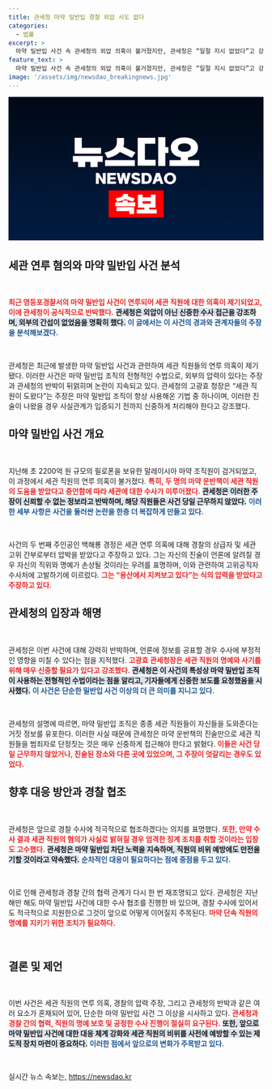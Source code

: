 ```yaml
---
title: 관세청 마약 밀반입 경찰 외압 시도 없다
categories:
  - 법률
excerpt: >
  마약 밀반입 사건 속 관세청의 외압 의혹이 불거졌지만, 관세청은 “일절 지시 없었다”고 강력 부인하며 피의사실 공표 자제를 요청한 이유를 설명했다. 수사의 진실과 직원 명예 보호를 위한 조치로, 향후 경찰과의 협조를 지속하겠다고 밝혔다.
feature_text: >
  마약 밀반입 사건 속 관세청의 외압 의혹이 불거졌지만, 관세청은 “일절 지시 없었다”고 강력 부인하며 피의사실 공표 자제를 요청한 이유를 설명했다. 수사의 진실과 직원 명예 보호를 위한 조치로, 향후 경찰과의 협조를 지속하겠다고 밝혔다.
image: '/assets/img/newsdao_breakingnews.jpg'
---
```


<p><img src="/assets/img/newsdao_breakingnews.jpg" alt="ranknews 속보" /></p>

<h2 data-ke-size="size26">세관 연루 혐의와 마약 밀반입 사건 분석</h2>

<p data-ke-size="size16">&nbsp;</p>

<p><b><span style="color: #ee2323;">최근 영등포경찰서의 마약 밀반입 사건이 연루되어 세관 직원에 대한 의혹이 제기되었고, 이에 관세청이 공식적으로 반박했다.</span></b> <b><span style="background-color: #21538527;">관세청은 외압이 아닌 신중한 수사 접근을 강조하며, 외부의 간섭이 없었음을 명확히 했다.</span></b> <b><span style="color: #1a5490;">이 글에서는 이 사건의 경과와 관계자들의 주장을 분석해보겠다.</span></b></p>

<p data-ke-size="size16">&nbsp;</p>

<p>관세청은 최근에 발생한 마약 밀반입 사건과 관련하여 세관 직원들의 연루 의혹이 제기됐다. 이러한 사건은 마약 밀반입 조직의 전형적인 수법으로, 외부의 압력이 있다는 주장과 관세청의 반박이 뒤얽히며 논란이 지속되고 있다. 관세청의 고광효 청장은 “세관 직원이 도왔다”는 주장은 마약 밀반입 조직이 항상 사용해온 기법 중 하나이며, 이러한 진술이 나왔을 경우 사실관계가 입증되기 전까지 신중하게 처리해야 한다고 강조했다. </p>

<h2 data-ke-size="size26">마약 밀반입 사건 개요</h2>

<p data-ke-size="size16">&nbsp;</p>

<p>지난해 초 2200억 원 규모의 필로폰을 보유한 말레이시아 마약 조직원이 검거되었고, 이 과정에서 세관 직원의 연루 의혹이 불거졌다. <b><span style="color: #ee2323;">특히, 두 명의 마약 운반책이 세관 직원의 도움을 받았다고 증언함에 따라 세관에 대한 수사가 이루어졌다.</span></b> <b><span style="background-color: #21538527;">관세청은 이러한 주장이 신뢰할 수 없는 정보라고 반박하며, 해당 직원들은 사건 당일 근무하지 않았다.</span></b> <b><span style="color: #1a5490;">이러한 세부 사항은 사건을 둘러싼 논란을 한층 더 복잡하게 만들고 있다.</span></b></p>

<p data-ke-size="size16">&nbsp;</p>

<p>사건의 두 번째 주인공인 백해룡 경정은 세관 연루 의혹에 대해 경찰의 상급자 및 세관 고위 간부로부터 압박을 받았다고 주장하고 있다. 그는 자신의 진술이 언론에 알려질 경우 자신의 직위와 명예가 손상될 것이라는 우려를 표명하며, 이와 관련하여 고위공직자 수사처에 고발하기에 이르렀다. <b><span style="color: #ee2323;">그는 “용산에서 지켜보고 있다”는 식의 압력을 받았다고 주장하고 있다.</span></b></p>

<h2 data-ke-size="size26">관세청의 입장과 해명</h2>

<p data-ke-size="size16">&nbsp;</p>

<p>관세청은 이번 사건에 대해 강력히 반박하며, 언론에 정보를 공표할 경우 수사에 부정적인 영향을 미칠 수 있다는 점을 지적했다. <b><span style="color: #ee2323;">고광효 관세청장은 세관 직원의 명예와 사기를 위해 매우 신중할 필요가 있다고 강조했다.</span></b> <b><span style="background-color: #21538527;">관세청은 이 사건의 특성상 마약 밀반입 조직이 사용하는 전형적인 수법이라는 점을 알리고, 기자들에게 신중한 보도를 요청했음을 시사했다.</span></b> <b><span style="color: #1a5490;">이 사건은 단순한 밀반입 사건 이상의 더 큰 의미를 지니고 있다.</span></b></p>

<p data-ke-size="size16">&nbsp;</p>

<p>관세청의 설명에 따르면, 마약 밀반입 조직은 종종 세관 직원들이 자신들을 도와준다는 거짓 정보를 유포한다. 이러한 사실 때문에 관세청은 마약 운반책의 진술만으로 세관 직원들을 범죄자로 단정짓는 것은 매우 신중하게 접근해야 한다고 밝혔다. <b><span style="color: #ee2323;">이들은 사건 당일 근무하지 않았거나, 진술된 장소와 다른 곳에 있었으며, 그 주장이 엇갈리는 경우도 있었다.</span></b></p>

<h2 data-ke-size="size26">향후 대응 방안과 경찰 협조</h2>

<p data-ke-size="size16">&nbsp;</p>

<p>관세청은 앞으로 경찰 수사에 적극적으로 협조하겠다는 의지를 표명했다. <b><span style="color: #ee2323;">또한, 만약 수사 결과 세관 직원의 혐의가 사실로 밝혀질 경우 엄격한 징계 조치를 취할 것이라는 입장도 고수했다.</span></b> <b><span style="background-color: #21538527;">관세청은 마약 밀반입 차단 노력을 지속하며, 직원의 비위 예방에도 만전을 기할 것이라고 약속했다.</span></b> <b><span style="color: #1a5490;">순차적인 대응이 필요하다는 점에 중점을 두고 있다.</span></b></p>

<p data-ke-size="size16">&nbsp;</p>

<p>이로 인해 관세청과 경찰 간의 협력 관계가 다시 한 번 재조명되고 있다. 관세청은 지난해만 해도 마약 밀반입 사건에 대한 수사 협조를 진행한 바 있으며, 경찰 수사에 있어서도 적극적으로 지원한으로 그것이 앞으로 어떻게 이어질지 주목된다. <b><span style="color: #ee2323;">마약 단속 직원의 명예를 지키기 위한 조치가 필요하다.</span></b></p>

<p data-ke-size="size16">&nbsp;</p>

<h2 data-ke-size="size26">결론 및 제언</h2>

<p data-ke-size="size16">&nbsp;</p>

<p>이번 사건은 세관 직원의 연루 의혹, 경찰의 압력 주장, 그리고 관세청의 반박과 같은 여러 요소가 혼재되어 있어, 단순한 마약 밀반입 사건 그 이상을 시사하고 있다. <b><span style="color: #ee2323;">관세청과 경찰 간의 협력, 직원의 명예 보호 및 공정한 수사 진행이 절실히 요구된다.</span></b> <b><span style="background-color: #21538527;">또한, 앞으로 마약 밀반입 사건에 대한 대응 체계 강화와 세관 직원의 비위를 사전에 예방할 수 있는 제도적 장치 마련이 중요하다.</span></b> <b><span style="color: #1a5490;">이러한 점에서 앞으로의 변화가 주목받고 있다.</span></b> </p>

<p data-ke-size="size16">&nbsp;</p>
실시간 뉴스 속보는, <a href="https://newsdao.kr" rel="dofollow">https://newsdao.kr</a>


